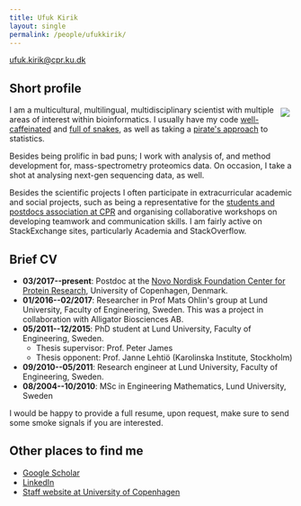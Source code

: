 ```yaml
---
title: Ufuk Kirik
layout: single
permalink: /people/ufukkirik/
---
```


<ufuk.kirik@cpr.ku.dk>

<!--- [Photo of Ufuk Kirik](people_ufukkirik.jpg) -->

## Short profile
<img style="float: right; margin: 5px;" src="https://jensenlab.org/_pages/people_ufukkirik.jpg" /> I am a multicultural, multilingual, multidisciplinary scientist with multiple areas of interest within bioinformatics.   I usually have my code [well-caffeinated](https://java.com/en/) and [full of snakes](https://www.python.org/), as well as taking a [pirate's approach](https://www.r-project.org/) to statistics.

Besides being prolific in bad puns; I work with analysis of, and method development for, mass-spectrometry proteomics data. On occasion, I take a shot at analysing next-gen sequencing data, as well.

Besides the scientific projects I often participate in extracurricular academic and social projects, such as being a representative for the [students and postdocs association at CPR](http://www.cpr.ku.dk/about/student-and-postdoc-association-spa/) and organising collaborative workshops on developing teamwork and communication skills. I am fairly active on StackExchange sites, particularly Academia and StackOverflow.

## Brief CV

- **03/2017--present**: Postdoc at the [Novo Nordisk Foundation Center for Protein Research](http://www.cpr.ku.dk/), University of Copenhagen, Denmark.
- **01/2016--02/2017**: Researcher in Prof Mats Ohlin's group at Lund University, Faculty of Engineering, Sweden. This was a project in collaboration with Alligator Biosciences AB.
- **05/2011--12/2015**: PhD student at Lund University, Faculty of Engineering, Sweden.
  - Thesis supervisor: Prof. Peter James
  - Thesis opponent: Prof. Janne Lehtiö (Karolinska Institute, Stockholm)
- **09/2010--05/2011**: Research engineer at Lund University, Faculty of Engineering, Sweden.
- **08/2004--10/2010**: MSc in Engineering Mathematics, Lund University, Sweden

I would be happy to provide a full resume, upon request, make sure to send some smoke signals if you are interested.

## Other places to find me

<!--- [Personal website](http://www.alexanderjunge.net/)-->
- [Google Scholar](https://scholar.google.dk/citations?user=SuD8cbQAAAAJ&hl=en)
- [LinkedIn](https://www.linkedin.com/in/ukirik/)
- [Staff website at University of Copenhagen](http://www.cpr.ku.dk/staff/jensen-group/?pure=en/persons/579163)
